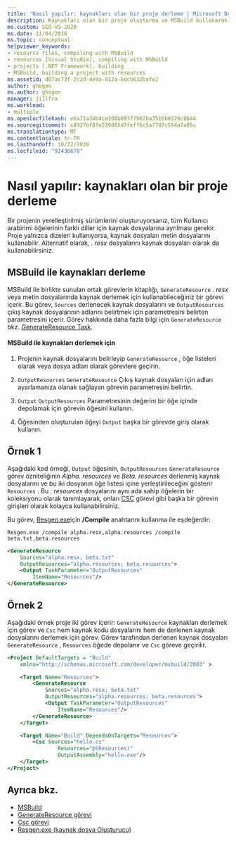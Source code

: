 ```yaml
---
title: 'Nasıl yapılır: kaynakları olan bir proje derleme | Microsoft Docs'
description: Kaynakları olan bir proje oluşturma ve MSBuild kullanarak kaynakları derleme hakkında bilgi edinin.
ms.custom: SEO-VS-2020
ms.date: 11/04/2016
ms.topic: conceptual
helpviewer_keywords:
- resource files, compiling with MSBuild
- resources [Visual Studio], compiling with MSBuild
- projects [.NET Framework], building
- MSBuild, building a project with resources
ms.assetid: d07ac73f-2c2d-4e9a-812a-6dcb632bafe2
author: ghogen
ms.author: ghogen
manager: jillfra
ms.workload:
- multiple
ms.openlocfilehash: e6a71a34b4ce208b093f7982ba3516b0229c8644
ms.sourcegitcommit: c4927ef8fe239005d7feff6c5a7707c594a7a05c
ms.translationtype: MT
ms.contentlocale: tr-TR
ms.lasthandoff: 10/22/2020
ms.locfileid: "92436678"
---
```

# <a name="how-to-build-a-project-that-has-resources"></a>Nasıl yapılır: kaynakları olan bir proje derleme

Bir projenin yerelleştirilmiş sürümlerini oluşturuyorsanız, tüm Kullanıcı arabirimi öğelerinin farklı diller için kaynak dosyalarına ayrılması gerekir. Proje yalnızca dizeleri kullanıyorsa, kaynak dosyaları metin dosyalarını kullanabilir. Alternatif olarak, *. resx* dosyalarını kaynak dosyaları olarak da kullanabilirsiniz.

## <a name="compile-resources-with-msbuild"></a>MSBuild ile kaynakları derleme

MSBuild ile birlikte sunulan ortak görevlerin kitaplığı, `GenerateResource` *. resx* veya metin dosyalarında kaynak derlemek için kullanabileceğiniz bir görevi içerir. Bu görev, `Sources` derlenecek kaynak dosyalarını ve `OutputResources` çıkış kaynak dosyalarının adlarını belirtmek için parametresini belirten parametresini içerir. Görev hakkında daha fazla bilgi için `GenerateResource` bkz. [GenerateResource Task](../msbuild/generateresource-task.md).

#### <a name="to-compile-resources-with-msbuild"></a>MSBuild ile kaynakları derlemek için

1. Projenin kaynak dosyalarını belirleyip `GenerateResource` , öğe listeleri olarak veya dosya adları olarak görevlere geçirin.

2. `OutputResources` `GenerateResource` Çıkış kaynak dosyaları için adları ayarlamanıza olanak sağlayan görevin parametresini belirtin.

3. `Output` `OutputResources` Parametresinin değerini bir öğe içinde depolamak için görevin öğesini kullanın.

4. Öğesinden oluşturulan öğeyi `Output` başka bir görevde giriş olarak kullanın.

## <a name="example-1"></a>Örnek 1

Aşağıdaki kod örneği, `Output` öğesinin, `OutputResources` `GenerateResource` görev özniteliğinin *Alpha. resources* ve *Beta. resources* derlenmiş kaynak dosyalarını ve bu iki dosyanın öğe listesi içine yerleştirileceğini gösterir `Resources` . Bu *. resources* dosyalarını aynı ada sahip öğelerin bir koleksiyonu olarak tanımlayarak, onları [CSC](../msbuild/csc-task.md) görevi gibi başka bir görevin girişleri olarak kolayca kullanabilirsiniz.

Bu görev, [Resgen.exe](/dotnet/framework/tools/resgen-exe-resource-file-generator)için **/Compile** anahtarını kullanma ile eşdeğerdir:

`Resgen.exe /compile alpha.resx,alpha.resources /compile beta.txt,beta.resources`

```xml
<GenerateResource
    Sources="alpha.resx; beta.txt"
    OutputResources="alpha.resources; beta.resources">
    <Output TaskParameter="OutputResources"
        ItemName="Resources"/>
</GenerateResource>
```

## <a name="example-2"></a>Örnek 2

Aşağıdaki örnek proje iki görev içerir: `GenerateResource` kaynakları derlemek için görev ve `Csc` hem kaynak kodu dosyalarını hem de derlenen kaynak dosyalarını derlemek için görev. Görev tarafından derlenen kaynak dosyaları `GenerateResource` , `Resources` öğede depolanır ve `Csc` göreve geçirilir.

```xml
<Project DefaultTargets = "Build"
    xmlns="http://schemas.microsoft.com/developer/msbuild/2003" >

    <Target Name="Resources">
        <GenerateResource
            Sources="alpha.resx; beta.txt"
            OutputResources="alpha.resources; beta.resources">
            <Output TaskParameter="OutputResources"
                ItemName="Resources"/>
        </GenerateResource>
    </Target>

    <Target Name="Build" DependsOnTargets="Resources">
        <Csc Sources="hello.cs"
                Resources="@(Resources)"
                OutputAssembly="hello.exe"/>
    </Target>
</Project>
```

## <a name="see-also"></a>Ayrıca bkz.

- [MSBuild](../msbuild/msbuild.md)
- [GenerateResource görevi](../msbuild/generateresource-task.md)
- [Csc görevi](../msbuild/csc-task.md)
- [Resgen.exe (kaynak dosya Oluşturucu)](/dotnet/framework/tools/resgen-exe-resource-file-generator)
